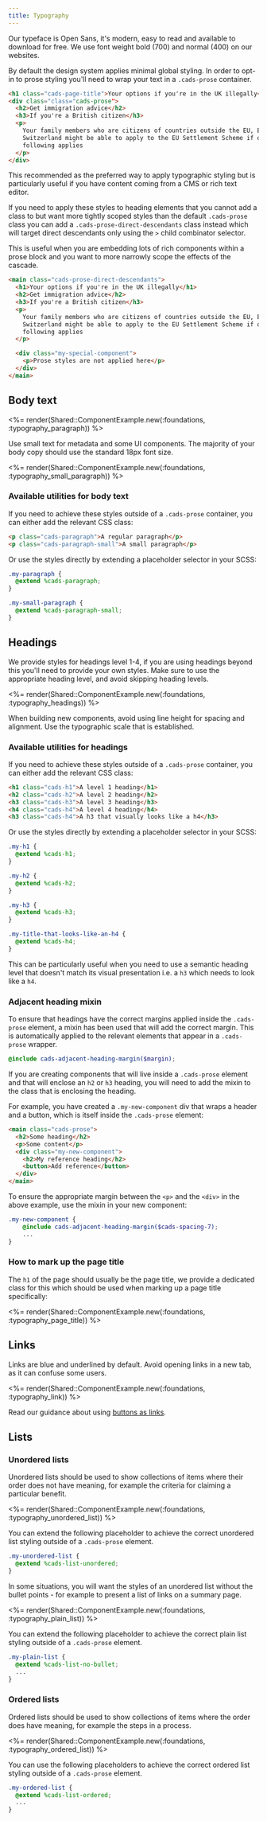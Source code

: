 ```yaml
---
title: Typography
---
```


Our typeface is Open Sans, it's modern, easy to read and available to download for free. We use font weight bold (700) and normal (400) on our websites.

By default the design system applies minimal global styling. In order to opt-in to prose styling you'll need to wrap your text in a `.cads-prose` container.

```html
<h1 class="cads-page-title">Your options if you're in the UK illegally</h1>
<div class="class="cads-prose">
  <h2>Get immigration advice</h2>
  <h3>If you're a British citizen</h3>
  <p>
    Your family members who are citizens of countries outside the EU, EEA or
    Switzerland might be able to apply to the EU Settlement Scheme if one of the
    following applies
  </p>
</div>
```

This recommended as the preferred way to apply typographic styling but is particularly useful if you have content coming from a CMS or rich text editor.

If you need to apply these styles to heading elements that you cannot add a class to but want more tightly scoped styles than the default `.cads-prose` class you can add a `.cads-prose-direct-descendants` class instead which will target direct descendants only using the `>` child combinator selector.

This is useful when you are embedding lots of rich components within a prose block and you want to more narrowly scope the effects of the cascade.

```html
<main class="cads-prose-direct-descendants">
  <h1>Your options if you're in the UK illegally</h1>
  <h2>Get immigration advice</h2>
  <h3>If you're a British citizen</h3>
  <p>
    Your family members who are citizens of countries outside the EU, EEA or
    Switzerland might be able to apply to the EU Settlement Scheme if one of the
    following applies
  </p>

  <div class="my-special-component">
    <p>Prose styles are not applied here</p>
  </div>
</main>
```

## Body text

<%= render(Shared::ComponentExample.new(:foundations, :typography_paragraph)) %>

Use small text for metadata and some UI components. The majority of your body copy should use the standard 18px font size.

<%= render(Shared::ComponentExample.new(:foundations, :typography_small_paragraph)) %>

### Available utilities for body text

If you need to achieve these styles outside of a `.cads-prose` container, you can either add the relevant CSS class:

```html
<p class="cads-paragraph">A regular paragraph</p>
<p class="cads-paragraph-small">A small paragraph</p>
```

Or use the styles directly by extending a placeholder selector in your SCSS:

```scss
.my-paragraph {
  @extend %cads-paragraph;
}

.my-small-paragraph {
  @extend %cads-paragraph-small;
}
```

## Headings

We provide styles for headings level 1-4, if you are using headings beyond this you'll need to provide your own styles. Make sure to use the appropriate heading level, and avoid skipping heading levels.

<%= render(Shared::ComponentExample.new(:foundations, :typography_headings)) %>

When building new components, avoid using line height for spacing and alignment. Use the typographic scale that is established.

### Available utilities for headings

If you need to achieve these styles outside of a `.cads-prose` container, you can either add the relevant CSS class:

```html
<h1 class="cads-h1">A level 1 heading</h1>
<h2 class="cads-h2">A level 2 heading</h2>
<h3 class="cads-h3">A level 3 heading</h3>
<h4 class="cads-h4">A level 4 heading</h4>
<h3 class="cads-h4">A h3 that visually looks like a h4</h3>
```

Or use the styles directly by extending a placeholder selector in your SCSS:

```scss
.my-h1 {
  @extend %cads-h1;
}

.my-h2 {
  @extend %cads-h2;
}

.my-h3 {
  @extend %cads-h3;
}

.my-title-that-looks-like-an-h4 {
  @extend %cads-h4;
}
```

This can be particularly useful when you need to use a semantic heading level that doesn't match its visual presentation i.e. a `h3` which needs to look like a `h4`.

### Adjacent heading mixin

To ensure that headings have the correct margins applied inside the `.cads-prose` element, a mixin has been used that will add the correct margin. This is automatically applied to the relevant elements that appear in a `.cads-prose` wrapper.

```scss
@include cads-adjacent-heading-margin($margin);
```

If you are creating components that will live inside a `.cads-prose` element and that will enclose an `h2` or `h3` heading, you will need to add the mixin to the class that is enclosing the heading.

For example, you have created a `.my-new-component` div that wraps a header and a button, which is itself inside the `.cads-prose` element:

```html
<main class="cads-prose">
  <h2>Some heading</h2>
  <p>Some content</p>
  <div class="my-new-component">
    <h2>My reference heading</h2>
    <button>Add reference</button>
  </div>
</main>
```

To ensure the appropriate margin between the `<p>` and the `<div>` in the above example, use the mixin in your new component:

```scss
.my-new-component {
    @include cads-adjacent-heading-margin($cads-spacing-7);
    ...
}
```

### How to mark up the page title

The `h1` of the page should usually be the page title, we provide a dedicated class for this which should be used when marking up a page title specifically:

<%= render(Shared::ComponentExample.new(:foundations, :typography_page_title)) %>

## Links

Links are blue and underlined by default. Avoid opening links in a new tab, as it can confuse some users.

<%= render(Shared::ComponentExample.new(:foundations, :typography_link)) %>

Read our guidance about using <a href ="?path=/docs/components-buttons--primary">buttons as links</a>.

## Lists

### Unordered lists

Unordered lists should be used to show collections of items where their order does not have meaning, for example the criteria for claiming a particular benefit.

<%= render(Shared::ComponentExample.new(:foundations, :typography_unordered_list)) %>

You can extend the following placeholder to achieve the correct unordered list styling outside of a `.cads-prose` element.

```scss
.my-unordered-list {
  @extend %cads-list-unordered;
}
```

In some situations, you will want the styles of an unordered list without the bullet points - for example to present a list of links on a summary page.

<%= render(Shared::ComponentExample.new(:foundations, :typography_plain_list)) %>

You can extend the following placeholder to achieve the correct plain list styling outside of a `.cads-prose` element.

```scss
.my-plain-list {
  @extend %cads-list-no-bullet;
  ...
}
```

### Ordered lists

Ordered lists should be used to show collections of items where the order does have meaning, for example the steps in a process.

<%= render(Shared::ComponentExample.new(:foundations, :typography_ordered_list)) %>

You can use the following placeholders to achieve the correct ordered list styling outside of a `.cads-prose` element.

```scss
.my-ordered-list {
  @extend %cads-list-ordered;
  ...
}
```
